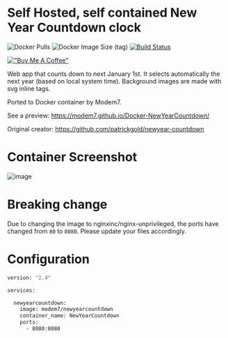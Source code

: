 # Self Hosted, self contained New Year Countdown clock

![Docker Pulls](https://img.shields.io/docker/pulls/modem7/newyearcountdown) ![Docker Image Size (tag)](https://img.shields.io/docker/image-size/modem7/newyearcountdown/latest)
[![Build Status](https://drone.modem7.com/api/badges/modem7/Docker-NewYearCountdown/status.svg)](https://drone.modem7.com/modem7/Docker-NewYearCountdown)

[!["Buy Me A Coffee"](https://www.buymeacoffee.com/assets/img/custom_images/orange_img.png)](https://www.buymeacoffee.com/modem7)

Web app that counts down to next January 1st. It selects automatically the next year (based on local system time). Background images are made with svg inline tags.

Ported to Docker container by Modem7.

See a preview: https://modem7.github.io/Docker-NewYearCountdown/

Original creator: https://github.com/patrickgold/newyear-countdown

# Container Screenshot
![image](https://user-images.githubusercontent.com/4349962/147395358-ec5bcffc-5bf2-4b43-af5f-5459f5d14b00.png)

# Breaking change
Due to changing the image to nginxinc/nginx-unprivileged, the ports have changed from `80` to `8080`. 
Please update your files accordingly.

# Configuration

```bash
version: "2.4"

services:

  newyearcountdown:
    image: modem7/newyearcountdown
    container_name: NewYearCountdown
    ports:
      - 8080:8080
```
